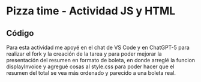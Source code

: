 # Pizza time - Actividad JS y HTML

## Código
Para esta actividad me apoyé en el chat de VS Code y en ChatGPT-5 para realizar el fork y la creación de la tarea y para poder mejorar la presentación del resumen en formato de boleta, en donde arreglé la funcion displayInvoice y agregué cosas al style.css para poder hacer que el resumen del total se vea más ordenado y parecido a una boleta real.